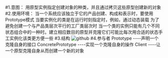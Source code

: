 #1.意图：
用原型实例指定创建对象的种类，并且通过拷贝这些原型创建新的对象
#2.使用环境：
当一个系统应该独立于它的产品创建、构成和表示时，要使用Prototype模式
当要实例化的类是在运行时刻指定时，例如，通过动态装载
为了避免创建一个与产品类层次平行的工厂类层次时
当一个类的实例只能有几个不同状态组合中的一种时。建立相应数目的原型并克隆它们可能比每次用合适的状态手工实例化该类更方便一些
#3.结构
![github](http://github.com/IceDcap/Gof-DesignPatterns/tree/master/uml/Prototype.JPG "Prototype")
#4.参与者
    Prototype
        ----声明一个克隆自身的接口
    ConcretePrototype
        ----实现一个克隆自身的操作
    Client
        ----让一个原型克隆自身从而创建一个新的对象